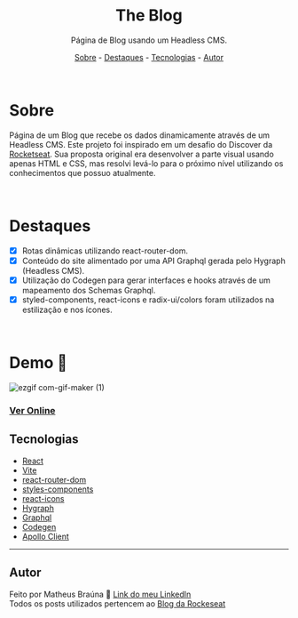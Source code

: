 <div align="center">
  <h1>The Blog</h1>
</div>

<p align="center">
  Página de Blog usando um Headless CMS.
</p>

<p align="center">
  <a href="#sobre">Sobre</a> -
  <a href="#destaques">Destaques</a> -
  <a href="#tecnologias">Tecnologias</a> -
  <a href="#autor">Autor</a>
</p>

<br>


# Sobre

<p>Página de um Blog que recebe os dados dinamicamente através de um Headless CMS. Este projeto foi inspirado em um desafio do Discover da <a href="https://www.rocketseat.com.br">Rocketseat</a>. Sua proposta original era desenvolver a parte visual usando apenas HTML e CSS, mas resolvi levá-lo para o próximo nível utilizando os conhecimentos que possuo atualmente.</p>

<br>

# Destaques

- [x] Rotas dinâmicas utilizando react-router-dom.
- [x] Conteúdo do site alimentado por uma API Graphql gerada pelo Hygraph (Headless CMS).
- [x] Utilização do Codegen para gerar interfaces e hooks através de um mapeamento dos Schemas Graphql.
- [x] styled-components, react-icons e radix-ui/colors foram utilizados na estilização e nos ícones.

<br>

# Demo 🎥

![ezgif com-gif-maker (1)](https://user-images.githubusercontent.com/91563670/193050994-ec8e4d89-b5ce-49b5-8e4b-6ae4dfa58953.gif)
<br>

### <a href="https://the-blog-t4ki.vercel.app" target="_blank">Ver Online</a>

## Tecnologias

- <a href="https://pt-br.reactjs.org" target="_blank">React</a>
- <a href="https://vitejs.dev" target="_blank">Vite</a>
- <a href="https://reactrouter.com/en/main" target="_blank">react-router-dom</a>
- <a href="https://styled-components.com" target="_blank">styles-components</a>
- <a href="https://react-icons.github.io/react-icons" target="_blank">react-icons</a>
- <a href="https://hygraph.com" target="_blank">Hygraph</a>
- <a href="https://hygraph.com" target="_blank">Graphql</a>
- <a href="https://www.the-guild.dev/graphql/codegen" target="_blank">Codegen</a>
- <a href="https://www.apollographql.com/docs/react" target="_blank">Apollo Client</a>

---

## Autor

Feito por Matheus Braúna 🚀 [Link do meu LinkedIn](https://www.linkedin.com/in/matheus-brauna-dev/)
<br>
Todos os posts utilizados pertencem ao [Blog da Rockeseat](https://blog.rocketseat.com.br)
